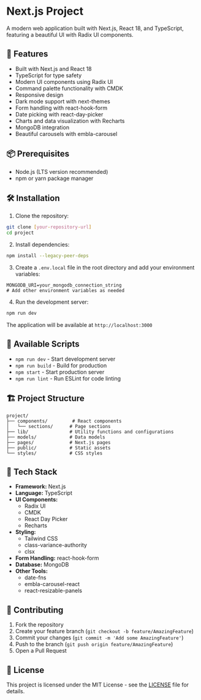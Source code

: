 # Next.js Project

A modern web application built with Next.js, React 18, and TypeScript, featuring a beautiful UI with Radix UI components.

## 🚀 Features

- Built with Next.js and React 18
- TypeScript for type safety
- Modern UI components using Radix UI
- Command palette functionality with CMDK
- Responsive design
- Dark mode support with next-themes
- Form handling with react-hook-form
- Date picking with react-day-picker
- Charts and data visualization with Recharts
- MongoDB integration
- Beautiful carousels with embla-carousel

## 📦 Prerequisites

- Node.js (LTS version recommended)
- npm or yarn package manager

## 🛠️ Installation

1. Clone the repository:
```bash
git clone [your-repository-url]
cd project
```

2. Install dependencies:
```bash
npm install --legacy-peer-deps
```

3. Create a `.env.local` file in the root directory and add your environment variables:
```env
MONGODB_URI=your_mongodb_connection_string
# Add other environment variables as needed
```

4. Run the development server:
```bash
npm run dev
```

The application will be available at `http://localhost:3000`

## 📝 Available Scripts

- `npm run dev` - Start development server
- `npm run build` - Build for production
- `npm start` - Start production server
- `npm run lint` - Run ESLint for code linting

## 🏗️ Project Structure

```
project/
├── components/         # React components
│   └── sections/      # Page sections
├── lib/               # Utility functions and configurations
├── models/            # Data models
├── pages/             # Next.js pages
├── public/            # Static assets
└── styles/            # CSS styles
```

## 🔧 Tech Stack

- **Framework:** Next.js
- **Language:** TypeScript
- **UI Components:** 
  - Radix UI
  - CMDK
  - React Day Picker
  - Recharts
- **Styling:** 
  - Tailwind CSS
  - class-variance-authority
  - clsx
- **Form Handling:** react-hook-form
- **Database:** MongoDB
- **Other Tools:**
  - date-fns
  - embla-carousel-react
  - react-resizable-panels

## 🤝 Contributing

1. Fork the repository
2. Create your feature branch (`git checkout -b feature/AmazingFeature`)
3. Commit your changes (`git commit -m 'Add some AmazingFeature'`)
4. Push to the branch (`git push origin feature/AmazingFeature`)
5. Open a Pull Request

## 📄 License

This project is licensed under the MIT License - see the [LICENSE](LICENSE) file for details.
